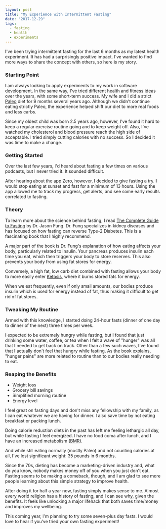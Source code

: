 ```yaml
---
layout: post
title: "My Experience with Intermittent Fasting"
date: "2017-12-29"
tags:
  - fasting
  - health
  - experiments
---
```


I've been trying intermittent fasting for the last 6 months as my latest health experiment. It has had a surprisingly positive impact. I've wanted to find more ways to share the concept with others, so here is my story.

### Starting Point

I am always looking to apply experiments to my work in software development. In the same way, I've tried different health and fitness ideas over the years, with some short-term success.  My wife and I did a strict [Paleo](https://en.wikipedia.org/wiki/Paleolithic_diet) diet for 9 months several years ago. Although we didn't continue eating strictly Paleo, the experience helped shift our diet to more real foods and less carbs.

Since my oldest child was born 2.5 years ago, however, I've found it hard to keep a regular exercise routine going and to keep weight off.  Also, I've watched my cholesterol and blood pressure reach the high side of acceptable. I tried simply cutting calories with no success. So I decided it was time to make a change.

### Getting Started

Over the last few years, I'd heard about fasting a few times on various podcasts, but I never tried it. It sounded difficult.

After hearing about the app [Zero](https://itunes.apple.com/us/app/zero-fasting-tracker/id1168348542?mt=8), however, I decided to give fasting a try. I would stop eating at sunset and fast for a minimum of 13 hours.  Using the app allowed me to track my progress, get alerts, and see some early results correlated to fasting.

### Theory

To learn more about the science behind fasting, I read [The Complete Guide to Fasting](https://www.amazon.com/Complete-Guide-Fasting-Intermittent-Alternate-Day/dp/1628600012) by Dr. Jason Fung. Dr. Fung specializes in kidney diseases and has focused on how fasting can reverse Type-2 Diabetes. This is a fascinating book that I highly recommend.

A major part of the book is Dr. Fung's explanation of how eating affects your body, particularly related to insulin. Your pancreas produces insulin each time you eat, which then triggers your body to store reserves. This also prevents your body from using fat stores for energy.

Conversely, a high fat, low carb diet combined with fasting allows your body to more easily enter [Ketosis](https://en.wikipedia.org/wiki/Ketosis), where it burns stored fats for energy.

When we eat frequently, even if only small amounts, our bodies produce insulin which is used for energy instead of fat, thus making it difficult to get rid of fat stores.

### Tweaking My Routine

Armed with this knowledge, I started doing 24-hour fasts (dinner of one day to dinner of the next) three times per week.

I expected to be extremely hungry while fasting, but I found that just drinking some water, coffee, or tea when I felt a wave of "hunger" was all that I needed to get back on track. Other than a few such waves, I've found that I actually don't feel that hungry while fasting. As the book explains, "hunger pains" are more related to routine than to our bodies really needing to eat.

### Reaping the Benefits

* Weight loss
* Grocery bill savings
* Simplified morning routine
* Energy level

I feel great on fasting days and don't miss any fellowship with my family, as I can eat whatever we are having for dinner. I also save time by not eating breakfast or packing lunch.

Doing calorie reduction diets in the past has left me feeling lethargic all day, but while fasting I feel energized. I have no food coma after lunch, and I have an increased metabolism ([BMR](https://en.wikipedia.org/wiki/Basal_metabolic_rate)).

And while still eating normally (mostly Paleo) and not counting calories at all, I've lost significant weight: 35 pounds in 6 months.

Since the 70s, dieting has become a marketing-driven industry and, what do you know, nobody makes money off of you when you just don't eat. Fasting seems to be making a comeback, though, and I am glad to see more people learning about this simple strategy to improve health.

After doing it for half a year now, fasting simply makes sense to me. Almost every world religion has a history of fasting, and I can see why, given the benefits. It feels like unlocking a major lifehack that both saves time/money and improves my wellbeing.

This coming year, I'm planning to try some seven-plus day fasts. I would love to hear if you've tried your own fasting experiment!

